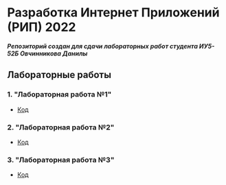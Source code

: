 # Разработка Интернет Приложений (РИП) 2022
***Репозиторий создан для сдачи лабораторных работ студента ИУ5-52Б Овчинникова Данилы***

## Лабораторные работы

### 1. "Лабораторная работа №1"

* [Код](https://github.com/junglekiller4/RIP-2022/tree/main/lab1/printing)

### 2. "Лабораторная работа №2"

* [Код](https://github.com/junglekiller4/RIP-2022/tree/main/lab2/printing)

### 3. "Лабораторная работа №3"

* [Код](https://github.com/junglekiller4/RIP-2022/tree/main/lab3v2/restapi)
